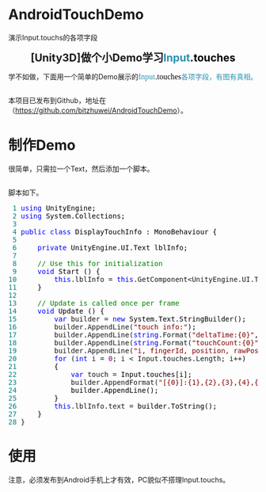 # AndroidTouchDemo
演示Input.touchs的各项字段
<p style="text-align: center;"><span style="font-size: 16pt;"><strong>[Unity3D]做个小Demo学习<span style="color: #2b91af;"><span style="background-color: white;">Input<span style="color: black;">.touches</span></span> </span></strong></span></p>
<p>学不如做，下面用一个简单的Demo展示的<span style="color: #2b91af;"><span style="font-family: Lucida Console; font-size: 12pt; background-color: white;">Input<span style="color: black;">.touches</span></span>各项字段，有图有真相。</span></p>
<p style="text-align: center; background: white;"><a href="C:\Users\DELL\AppData\Local\Temp\WindowsLiveWriter1286139640\supfiles6DCC6E4D\image[2].png"><img src="http://images.cnitblog.com/blog/383191/201503/151850257612439.png" alt="" border="0" /></a></p>
<p>本项目已发布到Github，地址在（<a href="https://github.com/bitzhuwei/AndroidTouchDemo" target="_blank">https://github.com/bitzhuwei/AndroidTouchDemo</a>）。</p>
<h1>制作Demo</h1>
<p>很简单，只需拉一个Text，然后添加一个脚本。</p>
<p style="text-align: center; background: white;"><a href="C:\Users\DELL\AppData\Local\Temp\WindowsLiveWriter1286139640\supfiles6DCC6E4D\image[5].png"><img src="http://images.cnitblog.com/blog/383191/201503/151850305894312.png" alt="" border="0" /></a></p>
<p>脚本如下。</p>
<div>
<div class="cnblogs_code">
<pre><span style="color: #008080;"> 1</span> <span style="color: #0000ff;">using</span><span style="color: #000000;"> UnityEngine;
</span><span style="color: #008080;"> 2</span> <span style="color: #0000ff;">using</span><span style="color: #000000;"> System.Collections;
</span><span style="color: #008080;"> 3</span> 
<span style="color: #008080;"> 4</span> <span style="color: #0000ff;">public</span> <span style="color: #0000ff;">class</span><span style="color: #000000;"> DisplayTouchInfo : MonoBehaviour {
</span><span style="color: #008080;"> 5</span> 
<span style="color: #008080;"> 6</span>     <span style="color: #0000ff;">private</span><span style="color: #000000;"> UnityEngine.UI.Text lblInfo;
</span><span style="color: #008080;"> 7</span> 
<span style="color: #008080;"> 8</span>     <span style="color: #008000;">//</span><span style="color: #008000;"> Use this for initialization</span>
<span style="color: #008080;"> 9</span>     <span style="color: #0000ff;">void</span><span style="color: #000000;"> Start () {
</span><span style="color: #008080;">10</span>         <span style="color: #0000ff;">this</span>.lblInfo = <span style="color: #0000ff;">this</span>.GetComponent&lt;UnityEngine.UI.Text&gt;<span style="color: #000000;">();
</span><span style="color: #008080;">11</span> <span style="color: #000000;">    }
</span><span style="color: #008080;">12</span>     
<span style="color: #008080;">13</span>     <span style="color: #008000;">//</span><span style="color: #008000;"> Update is called once per frame</span>
<span style="color: #008080;">14</span>     <span style="color: #0000ff;">void</span><span style="color: #000000;"> Update () {
</span><span style="color: #008080;">15</span>         <span style="color: #0000ff;">var</span> builder = <span style="color: #0000ff;">new</span><span style="color: #000000;"> System.Text.StringBuilder();
</span><span style="color: #008080;">16</span>         builder.AppendLine(<span style="color: #800000;">"</span><span style="color: #800000;">touch info:</span><span style="color: #800000;">"</span><span style="color: #000000;">);
</span><span style="color: #008080;">17</span>         builder.AppendLine(<span style="color: #0000ff;">string</span>.Format(<span style="color: #800000;">"</span><span style="color: #800000;">deltaTime:{0}</span><span style="color: #800000;">"</span><span style="color: #000000;">, Time.deltaTime));
</span><span style="color: #008080;">18</span>         builder.AppendLine(<span style="color: #0000ff;">string</span>.Format(<span style="color: #800000;">"</span><span style="color: #800000;">touchCount:{0}</span><span style="color: #800000;">"</span><span style="color: #000000;">, Input.touchCount));
</span><span style="color: #008080;">19</span>         builder.AppendLine(<span style="color: #800000;">"</span><span style="color: #800000;">i, fingerId, position, rawPosition, deltaPosition, deltaTime, phase, tapCount</span><span style="color: #800000;">"</span><span style="color: #000000;">);
</span><span style="color: #008080;">20</span>         <span style="color: #0000ff;">for</span> (<span style="color: #0000ff;">int</span> i = <span style="color: #800080;">0</span>; i &lt; Input.touches.Length; i++<span style="color: #000000;">)
</span><span style="color: #008080;">21</span> <span style="color: #000000;">        {
</span><span style="color: #008080;">22</span>             <span style="color: #0000ff;">var</span> touch =<span style="color: #000000;"> Input.touches[i];
</span><span style="color: #008080;">23</span>             builder.AppendFormat(<span style="color: #800000;">"</span><span style="color: #800000;">[{0}]:{1},{2},{3},{4},{5},{6},{7}</span><span style="color: #800000;">"</span><span style="color: #000000;">, i, touch.fingerId, touch.position, touch.rawPosition, touch.deltaPosition, touch.deltaTime, touch.phase, touch.tapCount);
</span><span style="color: #008080;">24</span> <span style="color: #000000;">            builder.AppendLine();
</span><span style="color: #008080;">25</span> <span style="color: #000000;">        }
</span><span style="color: #008080;">26</span>         <span style="color: #0000ff;">this</span>.lblInfo.text =<span style="color: #000000;"> builder.ToString();
</span><span style="color: #008080;">27</span> <span style="color: #000000;">    }
</span><span style="color: #008080;">28</span> }</pre>
</div>
</div>
<h1>使用</h1>
<p>注意，必须发布到Android手机上才有效，PC貌似不搭理Input.touchs。</p>
